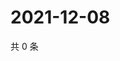# 2021-12-08

共 0 条

<!-- BEGIN WEIBO -->
<!-- 最后更新时间 Wed Dec 08 2021 16:17:48 GMT+0800 (China Standard Time) -->

<!-- END WEIBO -->
